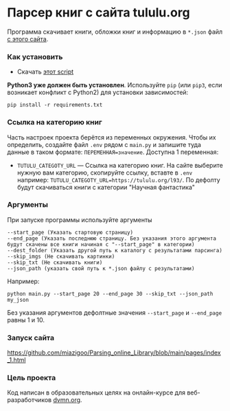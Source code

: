 # Парсер книг с сайта tululu.org

Программа скачивает книги, обложки книг и информацию в `*.json` файл [с этого сайта](https://tululu.org/txt.php).


### Как установить

* Скачать [этот script](https://github.com/miazigoo/Parsing_online_Library)

**Python3 уже должен быть установлен**. 
Используйте `pip` (или `pip3`, если возникает конфликт с Python2) для установки зависимостей:
```properties
pip install -r requirements.txt
```

### Ссылка на категорию книг

Часть настроек проекта берётся из переменных окружения. Чтобы их определить, создайте файл `.env` рядом с `main.py` и запишите туда данные в таком формате: `ПЕРЕМЕННАЯ=значение`.
Доступна 1 переменная:
- `TUTULU_CATEGOTY_URL` — Ссылка на категорию книг. На сайте выберите нужную вам категорию, скопируйте ссылку, вставте в `.env` например: `TUTULU_CATEGOTY_URL=https://tululu.org/l93/`. По дефолту будут скачиваться книги с категории "Научная фантастика"

### Аргументы

При запуске программы используйте аргументы 
```commandline
--start_page (Указать стартовую страницу)
--end_page (Указать последнюю страницу. Без указания этого аргумента будут скачены все книги начиная с "--start_page" в категории)
--dest_folder (Указать другой путь к каталогу с результатами парсинга)
--skip_imgs (Не скачивать картинки)
--skip_txt (Не скачивать книги)
--json_path (указать свой путь к *.json файлу с результатами)
```
Например:
```commandline
python main.py --start_page 20 --end_page 30 --skip_txt --json_path my_json
```
Без указания аргументов дефолтные значения `--start_page` и `--end_page` равны 1 и 10.

### Запуск сайта
https://github.com/miazigoo/Parsing_online_Library/blob/main/pages/index_1.html

### Цель проекта

Код написан в образовательных целях на онлайн-курсе для веб-разработчиков [dvmn.org](https://dvmn.org/).
